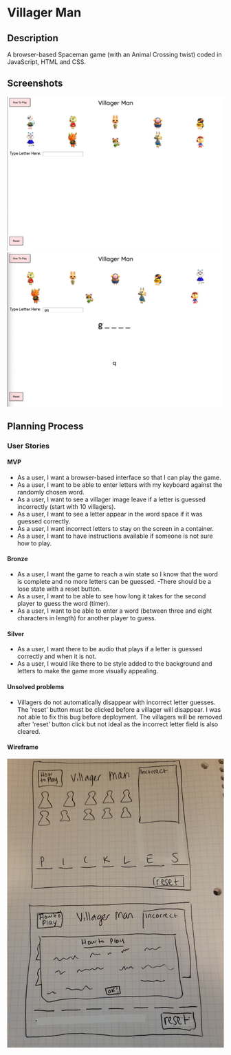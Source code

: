 # Villager Man

## Description

A browser-based Spaceman game (with an Animal Crossing twist) coded in JavaScript, HTML and CSS.

## Screenshots
![Villager Man Screenshots](https://github.com/ashleighrene/villager-man/blob/main/assets/main-page.jpeg)
![Villager Man Screenshots](https://github.com/ashleighrene/villager-man/blob/main/assets/main-play.jpeg)

## Planning Process

### User Stories

#### MVP

- As a user, I want a browser-based interface so that I can play the game.
- As a user, I want to be able to enter letters with my keyboard against the randomly chosen word.
- As a user, I want to see a villager image leave if a letter is guessed incorrectly (start with 10 villagers).
- As a user, I want to see a letter appear in the word space if it was guessed correctly.
- As a user, I want incorrect letters to stay on the screen in a container.
- As a user, I want to have instructions available if someone is not sure how to play.

#### Bronze

- As a user, I want the game to reach a win state so I know that the word is complete and no more letters can be guessed.
  -There should be a lose state with a reset button.
- As a user, I want to be able to see how long it takes for the second player to guess the word (timer).
- As a user, I want to be able to enter a word (between three and eight characters in length) for another player to guess.

#### Silver

- As a user, I want there to be audio that plays if a letter is guessed correctly and when it is not.
- As a user, I would like there to be style added to the background and letters to make the game more visually appealing.

#### Unsolved problems
- Villagers do not automatically disappear with incorrect letter guesses.  The 'reset' button must be clicked before a villager will disappear.  I was not able to fix this bug before deployment.  The villagers will be removed after 'reset' button click but not ideal as the incorrect letter field is also cleared.

#### Wireframe

![Villager Man Wireframe Image](https://github.com/ashleighrene/villager-man/blob/main/assets/Villager-Man-Wireframe.jpg)

